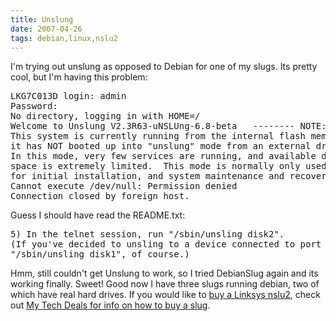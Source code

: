 ```yaml
---
title: Unslung
date: 2007-04-26
tags: debian,linux,nslu2
---
```

I'm trying out unslung as opposed to Debian for one of my slugs. Its pretty cool, but I'm having this problem:

<pre class="sh_sh">LKG7C013D login: admin
Password:
No directory, logging in with HOME=/
Welcome to Unslung V2.3R63-uNSLUng-6.8-beta   -------- NOTE: RUNNING FROM INTERNAL FLASH  --------
This system is currently running from the internal flash memory,
it has NOT booted up into "unslung" mode from an external drive.
In this mode, very few services are running, and available disk
space is extremely limited.  This mode is normally only used
for initial installation, and system maintenance and recovery.
Cannot execute /dev/null: Permission denied
Connection closed by foreign host.</pre>

Guess I should have read the README.txt:

<pre class="sh_sh">5) In the telnet session, run "/sbin/unsling disk2".
(If you've decided to unsling to a device connected to port 1, you'll run
"/sbin/unsling disk1", of course.)</pre>

Hmm, still couldn't get Unslung to work, so I tried DebianSlug again and its working finally. Sweet! Good now I have three slugs running debian, two of which have real hard drives. If you would like to <a href="http://mytechdeals.blogspot.com/2007/04/slug.html">buy a Linksys nslu2</a>, check out <a href="http://mytechdeals.blogspot.com/2007/04/slug.html">My Tech Deals for info on how to buy a slug</a>.

